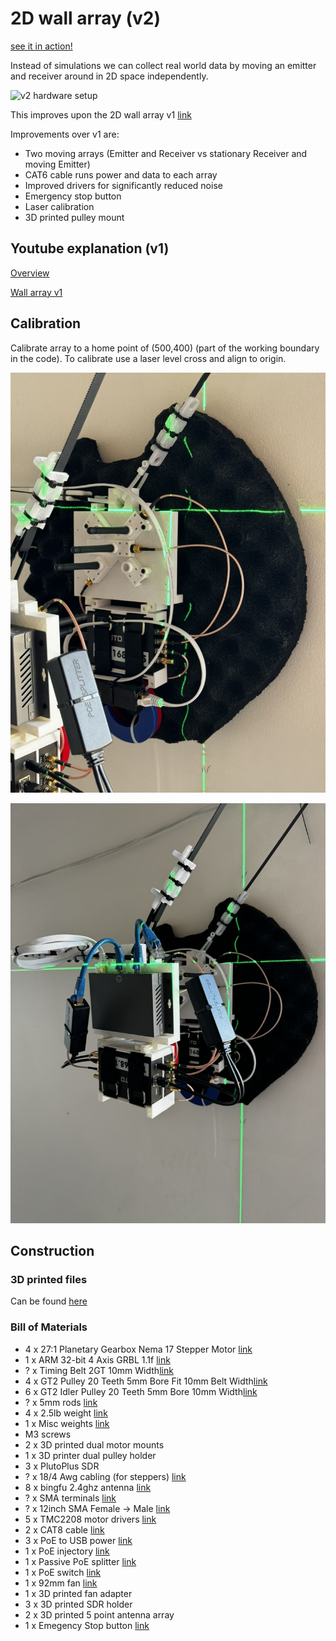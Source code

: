 # 2D wall array (v2)

[see it in action!](https://youtube.com/shorts/b038KuCyPF4)

Instead of simulations we can collect real world data by moving an emitter and receiver around in 2D space independently.

![v2 hardware setup](https://www.dropbox.com/scl/fi/9y2xf46r71b6mdybov16p/v2_hardware_setup.jpeg?rlkey=aa345dnhjz9b14sy8g4uebel9&raw=1)

This improves upon the 2D wall array v1 [link](/data_collection_experiments/2d_wall_array_v1/)

Improvements over v1 are:

* Two moving arrays (Emitter and Receiver vs stationary Receiver and moving Emitter)
* CAT6 cable runs power and data to each array
* Improved drivers for significantly reduced noise
* Emergency stop button
* Laser calibration
* 3D printed pulley mount

## Youtube explanation (v1)

[Overview](https://www.youtube.com/watch?v=vj99KvB2AcA)

[Wall array v1](https://youtu.be/ljlRKGjBUoE)

## Calibration

Calibrate array to a home point of (500,400) (part of the working boundary in the code). To calibrate use a laser level cross and align to origin. 

![Part 1](calibration_p1.jpeg)

![Part 2](calibration_p2.jpeg)

## Construction 

### 3D printed files

Can be found [here](https://www.dropbox.com/s/dxvuk1ka7cj63hs/2dwallarrayv2_3dparts.zip?dl=0)

### Bill of Materials

* 4 x 27:1 Planetary Gearbox Nema 17 Stepper Motor  [link](https://www.amazon.com/gp/product/B00WAUKZWG)
* 1 x ARM 32-bit 4 Axis GRBL 1.1f [link](https://www.amazon.com/gp/product/B09SZDTBHS)
* ? x Timing Belt 2GT 10mm Width[link](https://www.amazon.com/gp/product/B07PGHTSLT)
* 4 x GT2 Pulley 20 Teeth 5mm Bore Fit 10mm Belt Width[link](https://www.amazon.com/gp/product/B09X18H75P)
* 6 x GT2 Idler Pulley 20 Teeth 5mm Bore 10mm Width[link](https://www.amazon.com/gp/product/B07BPKX47Y)
* ? x 5mm rods [link](https://www.amazon.com/gp/product/B08M3MNB7B)
* 4 x 2.5lb weight [link](https://www.amazon.com/gp/product/B09NLFHMMH)
* 1 x Misc weights [link](https://www.amazon.com/gp/product/B0746NR6M5)
* M3 screws
* 2 x 3D printed dual motor mounts
* 1 x 3D printer dual pulley holder
* 3 x PlutoPlus SDR
* ? x 18/4 Awg cabling (for steppers) [link](https://www.amazon.com/gp/product/B01GZ50P7Q)
* 8 x bingfu 2.4ghz antenna [link](https://www.amazon.com/gp/product/B09J8N8TXW/)
* ? x SMA terminals [link](https://www.amazon.com/gp/product/B07G2PBZBL)
* ? x 12inch SMA Female -> Male [link](https://www.amazon.com/gp/product/B07MJQWH8S)
* 5 x TMC2208 motor drivers [link](https://www.amazon.com/gp/product/B082LSQWZF)
* 2 x CAT8 cable [link](https://www.amazon.com/gp/product/B07BH48VW4)
* 3 x PoE to USB power [link](https://www.amazon.com/gp/product/B01MDLUSE7)
* 1 x PoE injectory [link](https://www.amazon.com/gp/product/B09SXSN3XT)
* 1 x Passive PoE splitter [link](https://www.amazon.com/gp/product/B07F2RHLS1)
* 1 x PoE switch [link](https://www.amazon.com/gp/product/B0BX5L9G2W)
* 1 x 92mm fan [link](https://www.amazon.com/gp/product/B07LFZKCC6)
* 1 x 3D printed fan adapter
* 3 x 3D printed SDR holder
* 2 x 3D printed 5 point antenna array
* 1 x Emegency Stop button [link](https://www.amazon.com/gp/product/B07G76MMMZ)

